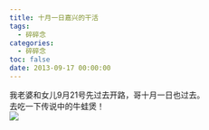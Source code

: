 ```yaml
---
title: 十月一日嘉兴的干活
tags:
  - 碎碎念
categories:
  - 碎碎念
toc: false
date: 2013-09-17 00:00:00
---
```


我老婆和女儿9月21号先过去开路，哥十月一日也过去。  
去吃一下传说中的牛蛙煲！  
![](http://file.mspring.org/attach-7ee3242edcbf97fe05554c26a7f9d073)